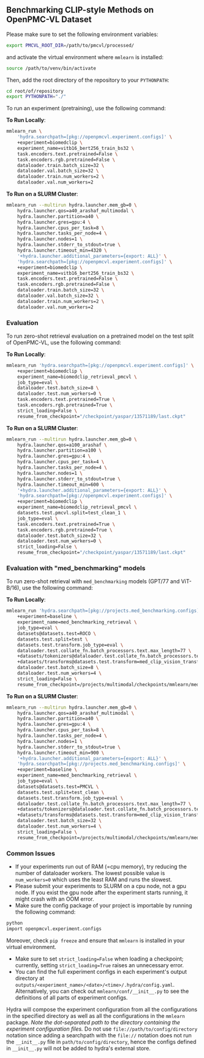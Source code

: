 ## Benchmarking CLIP-style Methods on OpenPMC-VL Dataset

Please make sure to set the following environment variables:
```bash
export PMCVL_ROOT_DIR=/path/to/pmcvl/processed/
```
and activate the virtual environment where `mmlearn` is installed:
```bash
source /path/to/venv/bin/activate
```
Then, add the root directory of the repository to your `PYTHONPATH`:
```bash
cd root/of/repository
export PYTHONPATH="./"
```

To run an experiment (pretraining), use the following command:

**To Run Locally**:
```bash
mmlearn_run \
    'hydra.searchpath=[pkg://openpmcvl.experiment.configs]' \
    +experiment=biomedclip \
    experiment_name=vitb16_bert256_train_bs32 \
    task.encoders.text.pretrained=False \
    task.encoders.rgb.pretrained=False \
    dataloader.train.batch_size=32 \
    dataloader.val.batch_size=32 \
    dataloader.train.num_workers=2 \
    dataloader.val.num_workers=2
```

**To Run on a SLURM Cluster**:
```bash
mmlearn_run --multirun hydra.launcher.mem_gb=0 \
    hydra.launcher.qos=a40_arashaf_multimodal \
    hydra.launcher.partition=a40 \
    hydra.launcher.gres=gpu:4 \
    hydra.launcher.cpus_per_task=8 \
    hydra.launcher.tasks_per_node=4 \
    hydra.launcher.nodes=1 \
    hydra.launcher.stderr_to_stdout=true \
    hydra.launcher.timeout_min=4320 \
    '+hydra.launcher.additional_parameters={export: ALL}' \
    'hydra.searchpath=[pkg://openpmcvl.experiment.configs]' \
    +experiment=biomedclip \
    experiment_name=vitb16_bert256_train_bs32 \
    task.encoders.text.pretrained=False \
    task.encoders.rgb.pretrained=False \
    dataloader.train.batch_size=32 \
    dataloader.val.batch_size=32 \
    dataloader.train.num_workers=2 \
    dataloader.val.num_workers=2
```

### Evaluation

To run zero-shot retrieval evaluation on a pretrained model on the test split of OpenPMC-VL, use the following command:

**To Run Locally**:
```bash
mmlearn_run 'hydra.searchpath=[pkg://openpmcvl.experiment.configs]' \
    +experiment=biomedclip \
    experiment_name=biomedclip_retrieval_pmcvl \
    job_type=eval \
    dataloader.test.batch_size=8 \
    dataloader.test.num_workers=0 \
    task.encoders.text.pretrained=True \
    task.encoders.rgb.pretrained=True \
    strict_loading=False \
    resume_from_checkpoint="/checkpoint/yaspar/13571189/last.ckpt"
```

**To Run on a SLURM Cluster**:
```bash
mmlearn_run --multirun hydra.launcher.mem_gb=0 \
    hydra.launcher.qos=a100_arashaf \
    hydra.launcher.partition=a100 \
    hydra.launcher.gres=gpu:4 \
    hydra.launcher.cpus_per_task=4 \
    hydra.launcher.tasks_per_node=4 \
    hydra.launcher.nodes=1 \
    hydra.launcher.stderr_to_stdout=true \
    hydra.launcher.timeout_min=600 \
    '+hydra.launcher.additional_parameters={export: ALL}' \
    'hydra.searchpath=[pkg://openpmcvl.experiment.configs]' \
    +experiment=biomedclip \
    experiment_name=biomedclip_retrieval_pmcvl \
    datasets.test.pmcvl.split=test_clean_1 \
    job_type=eval \
    task.encoders.text.pretrained=True \
    task.encoders.rgb.pretrained=True \
    dataloader.test.batch_size=32 \
    dataloader.test.num_workers=0 \
    strict_loading=False \
    resume_from_checkpoint="/checkpoint/yaspar/13571189/last.ckpt"
```

### Evaluation with "med_benchmarking" models

To run zero-shot retrieval with `med_benchmarking` models (GPT/77 and ViT-B/16), use the following command:

**To Run Locally**:
```bash
mmlearn_run 'hydra.searchpath=[pkg://projects.med_benchmarking.configs]' \
    +experiment=baseline \
    experiment_name=med_benchmarking_retrieval \
    job_type=eval \
    datasets@datasets.test=ROCO \
    datasets.test.split=test \
    datasets.test.transform.job_type=eval \
    dataloader.test.collate_fn.batch_processors.text.max_length=77 \
    +datasets/tokenizers@dataloader.test.collate_fn.batch_processors.text=BiomedCLIPTokenizer \
    +datasets/transforms@datasets.test.transform=med_clip_vision_transform \
    dataloader.test.batch_size=8 \
    dataloader.test.num_workers=4 \
    strict_loading=False \
    resume_from_checkpoint=/projects/multimodal/checkpoints/mmlearn/med_benchmarking/vit_base_patch16_224_ep11.ckpt
```

**To Run on a SLURM Cluster**:
```bash
mmlearn_run --multirun hydra.launcher.mem_gb=0 \
    hydra.launcher.qos=a40_arashaf_multimodal \
    hydra.launcher.partition=a40 \
    hydra.launcher.gres=gpu:4 \
    hydra.launcher.cpus_per_task=8 \
    hydra.launcher.tasks_per_node=4 \
    hydra.launcher.nodes=1 \
    hydra.launcher.stderr_to_stdout=true \
    hydra.launcher.timeout_min=900 \
    '+hydra.launcher.additional_parameters={export: ALL}' \
    'hydra.searchpath=[pkg://projects.med_benchmarking.configs]' \
    +experiment=baseline \
    experiment_name=med_benchmarking_retrieval \
    job_type=eval \
    datasets@datasets.test=PMCVL \
    datasets.test.split=test_clean \
    datasets.test.transform.job_type=eval \
    dataloader.test.collate_fn.batch_processors.text.max_length=77 \
    +datasets/tokenizers@dataloader.test.collate_fn.batch_processors.text=BiomedCLIPTokenizer \
    +datasets/transforms@datasets.test.transform=med_clip_vision_transform \
    dataloader.test.batch_size=32 \
    dataloader.test.num_workers=4 \
    strict_loading=False \
    resume_from_checkpoint=/projects/multimodal/checkpoints/mmlearn/med_benchmarking/vit_base_patch16_224_ep11.ckpt
```

### Common Issues
* If your experiments run out of RAM (=cpu memory), try reducing the number of dataloader workers. The lowest possible value is `num_workers=0` which uses the least RAM and runs the slowest.
* Please submit your experiments to SLURM on a cpu node, not a gpu node. If you exist the gpu node after the experiment starts running, it might crash with an OOM error.
* Make sure the config package of your project is importable by running the following command:
```bash
python
import openpmcvl.experiment.configs
```
Moreover, check `pip freeze` and ensure that `mmlearn` is installed in your virtual environment.
* Make sure to set `strict_loading=False` when loading a checkpoint; currently, setting `strict_loading=True` raises an unnecessary error.
* You can find the full experiment configs in each experiment's output directory at `outputs/<experiment_name>/<date>/<time>/.hydra/config.yaml`. Alternatively, you can check out `mmlearn/conf/__init__.py` to see the definitions of all parts of experiment configs.

Hydra will compose the experiment configuration from all the configurations in the specified directory as well as all the
configurations in the `mmlearn` package. *Note the dot-separated path to the directory containing the experiment configuration
files.* Do not use `file://path/to/config/directory` notation since adding a searchpath with the `file://` notation does not run
the `__init__.py` file in `path/to/config/directory`, hence the configs defined in `__init__.py` will not be added to hydra's
external store.
